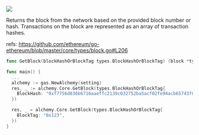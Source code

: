 ![](https://img.shields.io/badge/go-geth-lightblue)

Returns the block from the network based on the provided block number or hash.
Transactions on the block are represented as an array of transaction hashes.

refs: https://github.com/ethereum/go-ethereum/blob/master/core/types/block.go#L206

```go
func GetBlock(blockHashOrBlockTag types.BlockHashOrBlockTag) (block *types.Block, err error)
```

```go
func main() {
  ...
  alchemy := gas.NewAlchemy(setting)
  res, _ := alchemy.Core.GetBlock(types.BlockHashOrBlockTag{
    BlockHash: "0xf7756d836b6716aaeffc2139c032752ba5acf02fe94acb65743f0d177554b2e2",
  })

  res, _ = alchemy.Core.GetBlock(types.BlockHashOrBlockTag{
    BlockTag: "0x123",
  })
}
```

